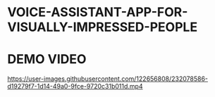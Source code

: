 # VOICE-ASSISTANT-APP-FOR-VISUALLY-IMPRESSED-PEOPLE

# DEMO VIDEO
https://user-images.githubusercontent.com/122656808/232078586-d19279f7-1d14-49a0-9fce-9720c31b011d.mp4


